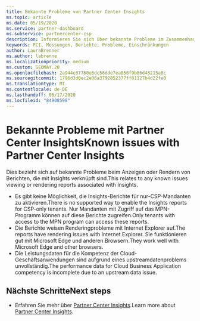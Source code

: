 ```yaml
---
title: Bekannte Probleme von Partner Center Insights
ms.topic: article
ms.date: 05/19/2020
ms.service: partner-dashboard
ms.subservice: partnercenter-csp
description: Informieren Sie sich über bekannte Probleme im Zusammenhang mit den PCI-Berichten (Partner Center Insights).
keywords: PCI, Messungen, Berichte, Probleme, Einschränkungen
author: LauraBrenner
ms.author: labrenne
ms.localizationpriority: medium
ms.custom: SEOMAY.20
ms.openlocfilehash: 2a944e37760e6dc56dde7ea850f9b86d43215a8c
ms.sourcegitcommit: 1796d3d0ec2e06a3792852377ff81127b4d22fe0
ms.translationtype: MT
ms.contentlocale: de-DE
ms.lasthandoff: 06/17/2020
ms.locfileid: "84908598"
---
```

# <a name="known-issues-with-partner-center-insights"></a><span data-ttu-id="f022f-104">Bekannte Probleme mit Partner Center Insights</span><span class="sxs-lookup"><span data-stu-id="f022f-104">Known issues with Partner Center Insights</span></span>

<span data-ttu-id="f022f-105">Dies bezieht sich auf bekannte Probleme beim Anzeigen oder Rendern von Berichten, die mit Insights verknüpft sind.</span><span class="sxs-lookup"><span data-stu-id="f022f-105">This relates to any known issues viewing or rendering reports associated with Insights.</span></span>

- <span data-ttu-id="f022f-106">Es gibt keine Möglichkeit, die Insights-Berichte für nur-CSP-Mandanten zu aktivieren.</span><span class="sxs-lookup"><span data-stu-id="f022f-106">There is no supported way to enable the Insights reports for CSP-only tenants.</span></span> <span data-ttu-id="f022f-107">Nur Mandanten mit Zugriff auf das MPN-Programm können auf diese Berichte zugreifen.</span><span class="sxs-lookup"><span data-stu-id="f022f-107">Only tenants with access to the MPN program can access these reports.</span></span>
- <span data-ttu-id="f022f-108">Die Berichte weisen Renderingprobleme mit Internet Explorer auf.</span><span class="sxs-lookup"><span data-stu-id="f022f-108">The reports have rendering issues with Internet Explorer.</span></span> <span data-ttu-id="f022f-109">Sie funktionieren gut mit Microsoft Edge und anderen Browsern.</span><span class="sxs-lookup"><span data-stu-id="f022f-109">They work well with Microsoft Edge and other browsers.</span></span>
- <span data-ttu-id="f022f-110">Die Leistungsdaten für die Kompetenz der Cloud-Geschäftsanwendungen sind aufgrund eines upstreamdatenproblems unvollständig.</span><span class="sxs-lookup"><span data-stu-id="f022f-110">The performance data for Cloud Business Application competency is incomplete due to an upstream data issue.</span></span>

## <a name="next-steps"></a><span data-ttu-id="f022f-111">Nächste Schritte</span><span class="sxs-lookup"><span data-stu-id="f022f-111">Next steps</span></span>

- <span data-ttu-id="f022f-112">Erfahren Sie mehr über [Partner Center Insights](partner-center-insights.md).</span><span class="sxs-lookup"><span data-stu-id="f022f-112">Learn more about [Partner Center Insights](partner-center-insights.md).</span></span>
